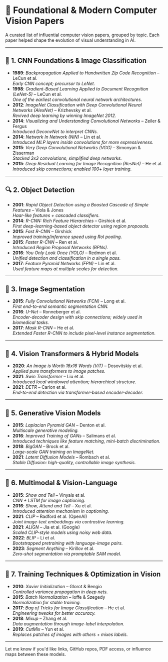 # 📸 Foundational & Modern Computer Vision Papers

A curated list of influential computer vision papers, grouped by topic. Each paper helped shape the evolution of visual understanding in AI.

---

## 🧱 1. CNN Foundations & Image Classification

- **1989**: *Backpropagation Applied to Handwritten Zip Code Recognition* – LeCun et al.  
  _Early CNN concept; precursor to LeNet._
- **1998**: *Gradient-Based Learning Applied to Document Recognition (LeNet-5)* – LeCun et al.  
  _One of the earliest convolutional neural network architectures._
- **2012**: *ImageNet Classification with Deep Convolutional Neural Networks (AlexNet)* – Krizhevsky et al.  
  _Revived deep learning by winning ImageNet 2012._
- **2014**: *Visualizing and Understanding Convolutional Networks* – Zeiler & Fergus  
  _Introduced DeconvNet to interpret CNNs._
- **2014**: *Network In Network (NiN)* – Lin et al.  
  _Introduced MLP layers inside convolutions for more expressiveness._
- **2015**: *Very Deep Convolutional Networks (VGG)* – Simonyan & Zisserman  
  _Stacked 3x3 convolutions; simplified deep networks._
- **2015**: *Deep Residual Learning for Image Recognition (ResNet)* – He et al.  
  _Introduced skip connections; enabled 100+ layer training._

---

## 🔍 2. Object Detection

- **2001**: *Rapid Object Detection using a Boosted Cascade of Simple Features* – Viola & Jones  
  _Haar-like features + cascaded classifiers._
- **2014**: *R-CNN: Rich Feature Hierarchies* – Girshick et al.  
  _First deep-learning-based object detector using region proposals._
- **2015**: *Fast R-CNN* – Girshick  
  _Improved training/inference speed using RoI pooling._
- **2015**: *Faster R-CNN* – Ren et al.  
  _Introduced Region Proposal Networks (RPNs)._
- **2016**: *You Only Look Once (YOLO)* – Redmon et al.  
  _Unified detection and classification in a single pass._
- **2017**: *Feature Pyramid Networks (FPN)* – Lin et al.  
  _Used feature maps at multiple scales for detection._

---

## 🎯 3. Image Segmentation

- **2015**: *Fully Convolutional Networks (FCN)* – Long et al.  
  _First end-to-end semantic segmentation CNN._
- **2016**: *U-Net* – Ronneberger et al.  
  _Encoder-decoder design with skip connections; widely used in biomedical tasks._
- **2017**: *Mask R-CNN* – He et al.  
  _Extended Faster R-CNN to include pixel-level instance segmentation._

---

## 🧠 4. Vision Transformers & Hybrid Models

- **2020**: *An Image is Worth 16x16 Words (ViT)* – Dosovitskiy et al.  
  _Applied pure transformers to image patches._
- **2021**: *Swin Transformer* – Liu et al.  
  _Introduced local windowed attention; hierarchical structure._
- **2021**: *DETR* – Carion et al.  
  _End-to-end detection via transformer-based encoder-decoder._

---

## 🎨 5. Generative Vision Models

- **2015**: *Laplacian Pyramid GAN* – Denton et al.  
  _Multiscale generative modeling._
- **2016**: *Improved Training of GANs* – Salimans et al.  
  _Introduced techniques like feature matching, mini-batch discrimination._
- **2018**: *BigGAN* – Brock et al.  
  _Large-scale GAN training on ImageNet._
- **2021**: *Latent Diffusion Models* – Rombach et al.  
  _Stable Diffusion: high-quality, controllable image synthesis._

---

## 🧬 6. Multimodal & Vision-Language

- **2015**: *Show and Tell* – Vinyals et al.  
  _CNN + LSTM for image captioning._
- **2016**: *Show, Attend and Tell* – Xu et al.  
  _Introduced attention mechanism in captioning._
- **2021**: *CLIP* – Radford et al. (OpenAI)  
  _Joint image-text embeddings via contrastive learning._
- **2021**: *ALIGN* – Jia et al. (Google)  
  _Scaled CLIP-style models using noisy web data._
- **2022**: *BLIP* – Li et al.  
  _Bootstrapped pretraining with language-image pairs._
- **2023**: *Segment Anything* – Kirillov et al.  
  _Zero-shot segmentation via promptable SAM model._

---

## 🔧 7. Training Techniques & Optimization in Vision

- **2010**: *Xavier Initialization* – Glorot & Bengio  
  _Controlled variance propagation in deep nets._
- **2015**: *Batch Normalization* – Ioffe & Szegedy  
  _Normalization for stable training._
- **2017**: *Bag of Tricks for Image Classification* – He et al.  
  _Engineering tweaks for better accuracy._
- **2018**: *Mixup* – Zhang et al.  
  _Data augmentation through image-label interpolation._
- **2019**: *CutMix* – Yun et al.  
  _Replaces patches of images with others + mixes labels._

---

Let me know if you'd like links, GitHub repos, PDF access, or influence maps between these models.


